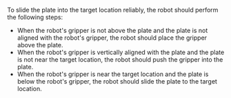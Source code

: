 To slide the plate into the target location reliably, the robot should perform the following steps:
- When the robot's gripper is not above the plate and the plate is not aligned with the robot's gripper, the robot should place the gripper above the plate.
- When the robot's gripper is vertically aligned with the plate and the plate is not near the target location, the robot should push the gripper into the plate.
- When the robot's gripper is near the target location and the plate is below the robot's gripper, the robot should slide the plate to the target location.